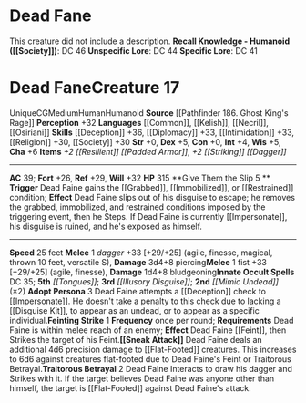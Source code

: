 ﻿---
ac: '39'
alignment: CG
all_resistance: null
burrow_speed: null
charisma: '+6'
climb_speed: null
constitution: '+0'
creature_ability:
- Adopt Persona
- Feinting Strike
- Give Them the Slip
- Sneak Attack
- Traitorous Betrayal
creature_family: null
description: 'This creature did not include a description.<br/><br/><b><u>Recall Knowledge
  - Humanoid</u> ( [[DATABASE/skill/Society|Society]] )</b>: DC 46<br/><b><u>Unspecific
  Lore</u></b>: DC 44<br/><b><u>Specific Lore</u></b>: DC 41'
dexterity: '+5'
element: null
fly_speed: null
fortitude: '+26'
hp: '315'
id: '2437'
immunity: null
intelligence: '+4'
land_speed: '25'
language:
- '[[DATABASE/language/Common|Common]]'
- '[[DATABASE/language/Kelish|Kelish]]'
- '[[DATABASE/language/Necril|Necril]]'
- '[[DATABASE/language/Osiriani|Osiriani]]'
level: '17'
max_speed: '25'
name: Dead Fane
perception: '+32'
rarity: Unique
reflex: '+29'
resistance: null
rus_type_level: null
sense: null
size: Medium
skill:
- '[[DATABASE/skill/Deception|Deception]] +36'
- '[[DATABASE/skill/Diplomacy|Diplomacy]] +33'
- '[[DATABASE/skill/Intimidation|Intimidation]] +33'
- '[[DATABASE/skill/Religion|Religion]] +30'
- '[[DATABASE/skill/Society|Society]] +30'
source: '[[DATABASE/source/Pathfinder 186. Ghost King''s Rage|Pathfinder #186: Ghost
  King''s Rage]]'
speed:
- 25 feet
spell:
- '[[DATABASE/spell/Illusory Disguise|Illusory Disguise]]'
- '[[DATABASE/spell/Mimic Undead|Mimic Undead]]'
- '[[DATABASE/spell/Tongues|Tongues]]'
strength: '+0'
strength_req: '0'
strongest_save:
- Will
swim_speed: null
trait:
- '[[DATABASE/trait/Human|Human]]'
- '[[DATABASE/trait/Humanoid|Humanoid]]'
- '[[DATABASE/trait/Unique|Unique]]'
type: Creature
vision: null
weakest_save:
- Fortitude
weakness: null
will: '+32'
wisdom: '+5'

---
# Dead Fane

This creature did not include a description.
**Recall Knowledge - Humanoid ([[Society]])**: DC 46
**Unspecific Lore**: DC 44
**Specific Lore**: DC 41

# Dead Fane<span class="item-type">Creature 17</span>

<span class="trait-unique item-trait">Unique</span><span class="trait-alignment item-trait">CG</span><span class="trait-size item-trait">Medium</span><span class="item-trait">Human</span><span class="item-trait">Humanoid</span>
**Source** [[Pathfinder 186. Ghost King's Rage]]
**Perception** +32
**Languages** [[Common]], [[Kelish]], [[Necril]], [[Osiriani]]
**Skills** [[Deception]] +36, [[Diplomacy]] +33, [[Intimidation]] +33, [[Religion]] +30, [[Society]] +30
**Str** +0, **Dex** +5, **Con** +0, **Int** +4, **Wis** +5, **Cha** +6
**Items** _+2 [[Resilient]] [[Padded Armor]]_, _+2 [[Striking]] [[Dagger]]_

---
**AC** 39; **Fort** +26, **Ref** +29, **Will** +32
**HP** 315
<span class="in-box-ability">**Give Them the Slip <span class="action-icon">5</span> ** **Trigger** Dead Faine gains the [[Grabbed]], [[Immobilized]], or [[Restrained]] condition; **Effect** Dead Faine slips out of his disguise to escape; he removes the grabbed, immobilized, and restrained conditions imposed by the triggering event, then he Steps. If Dead Faine is currently [[Impersonate]], his disguise is ruined, and he's exposed as himself.</span>

---
**Speed** 25 feet
<span class="in-box-ability">**Melee** <span class="action-icon">1</span> _dagger_ +33 [+29/+25] (agile, finesse, magical, thrown 10 feet, versatile S), **Damage** 3d4+8 piercing</span><span class="in-box-ability">**Melee** <span class="action-icon">1</span> fist +33 [+29/+25] (agile, finesse), **Damage** 1d4+8 bludgeoning</span>**Innate Occult Spells** DC 35; **5th** _[[Tongues]]_; **3rd** _[[Illusory Disguise]]_; **2nd** _[[Mimic Undead]]_ (×2)
<span class="in-box-ability">**Adopt Persona** <span class="action-icon">3</span> Dead Faine attempts a [[Deception]] check to [[Impersonate]]. He doesn't take a penalty to this check due to lacking a [[Disguise Kit]], to appear as an undead, or to appear as a specific individual.</span><span class="in-box-ability">**Feinting Strike** <span class="action-icon">1</span> **Frequency** once per round; **Requirements** Dead Faine is within melee reach of an enemy; **Effect** Dead Faine [[Feint]], then Strikes the target of his Feint.</span><span class="in-box-ability">**[[Sneak Attack]]** Dead Faine deals an additional 4d6 precision damage to [[Flat-Footed]] creatures. This increases to 6d6 against creatures flat-footed due to Dead Faine's Feint or Traitorous Betrayal.</span><span class="in-box-ability">**Traitorous Betrayal** <span class="action-icon">2</span> Dead Faine Interacts to draw his dagger and Strikes with it. If the target believes Dead Faine was anyone other than himself, the target is [[Flat-Footed]] against Dead Faine's attack.</span>